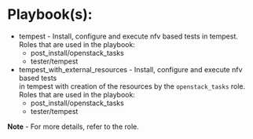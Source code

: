 # Playbook(s):

* tempest - Install, configure and execute nfv based tests in tempest.  
  Roles that are used in the playbook:  
  * post_install/openstack_tasks
  * tester/tempest
* tempest_with_external_resources - Install, configure and execute nfv based tests  
  in tempest with creation of the resources by the `openstack_tasks` role.  
  Roles that are used in the playbook:  
  * post_install/openstack_tasks
  * tester/tempest

**Note** - For more details, refer to the role.
